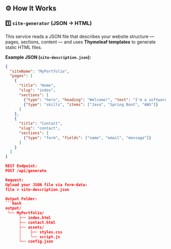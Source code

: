 ## ⚙️ How It Works

### 1️⃣ `site-generator` (JSON → HTML)

This service reads a JSON file that describes your website structure — pages, sections, content — and uses **Thymeleaf templates** to generate static HTML files.

**Example JSON (`site-description.json`):**
```json
{
  "siteName": "MyPortfolio",
  "pages": [
    {
      "title": "Home",
      "slug": "index",
      "sections": [
        {"type": "hero", "heading": "Welcome!", "text": "I'm a software engineer."},
        {"type": "skills", "items": ["Java", "Spring Boot", "AWS"]}
      ]
    },
    {
      "title": "Contact",
      "slug": "contact",
      "sections": [
        {"type": "form", "fields": ["name", "email", "message"]}
      ]
    }
  ]
}

REST Endpoint:
POST /api/generate

Request:
Upload your JSON file via form-data:
file = site-description.json

Output Folder:
```bash
output/
 └── MyPortfolio/
      ├── index.html
      ├── contact.html
      ├── assets/
      │    ├── styles.css
      │    └── script.js
      └── config.json
```
